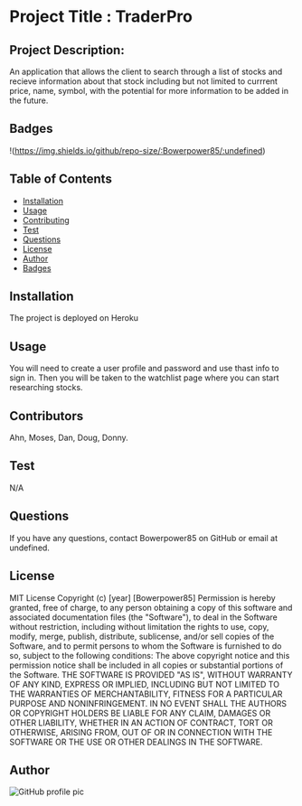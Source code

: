 
  # Project Title : TraderPro
  ## Project Description:
  An application that allows the client to search through a list of stocks and recieve information about that stock including but not limited to currrent price, name, symbol, with the potential for more information to be added in the future.
  ## Badges
  !(https://img.shields.io/github/repo-size/:Bowerpower85/:undefined)
  ## Table of Contents
  * [Installation](#installation)
  * [Usage](#usage)
  * [Contributing](#contributing)
  * [Test](#test)
  * [Questions](#questions)
  * [License](#license)
  * [Author](#Author)
  * [Badges](#badges)
  ## Installation
  The project is deployed on Heroku
  ## Usage
  You will need to create a user profile and password and use thast info to sign in. Then you will be taken to the watchlist page where you can start researching stocks.
  ## Contributors
  Ahn, Moses, Dan, Doug, Donny.
  ## Test
  N/A
  ## Questions
  If you have any questions, contact Bowerpower85 on GitHub or email at undefined.
  ## License
  MIT License 
  Copyright (c) [year] [Bowerpower85]
  Permission is hereby granted, free of charge, to any person obtaining a copy
  of this software and associated documentation files (the "Software"), to deal
  in the Software without restriction, including without limitation the rights
  to use, copy, modify, merge, publish, distribute, sublicense, and/or sell
  copies of the Software, and to permit persons to whom the Software is
  furnished to do so, subject to the following conditions:
  The above copyright notice and this permission notice shall be included in all
  copies or substantial portions of the Software.
  THE SOFTWARE IS PROVIDED "AS IS", WITHOUT WARRANTY OF ANY KIND, EXPRESS OR
  IMPLIED, INCLUDING BUT NOT LIMITED TO THE WARRANTIES OF MERCHANTABILITY,
  FITNESS FOR A PARTICULAR PURPOSE AND NONINFRINGEMENT. IN NO EVENT SHALL THE
  AUTHORS OR COPYRIGHT HOLDERS BE LIABLE FOR ANY CLAIM, DAMAGES OR OTHER
  LIABILITY, WHETHER IN AN ACTION OF CONTRACT, TORT OR OTHERWISE, ARISING FROM,
  OUT OF OR IN CONNECTION WITH THE SOFTWARE OR THE USE OR OTHER DEALINGS IN THE
  SOFTWARE.
  ## Author
  ![GitHub profile pic](https://avatars0.githubusercontent.com/u/56975398?v=4)
